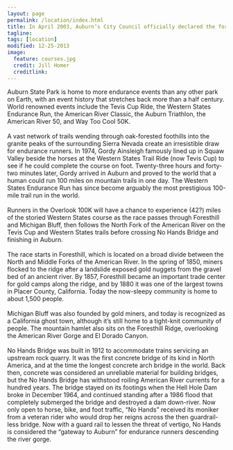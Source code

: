 ```yaml
---
layout: page
permalink: /location/index.html
title: In April 2003, Auburn’s City Council officially declared the former Gold Rush city as the “Endurance Capital of the World.” 
tagline: 
tags: [location]
modified: 12-25-2013
image:
  feature: courses.jpg
  credit: Jill Homer
  creditlink: 
---
```

<script>
window.location.replace("http://www.trasonevents.com");
</script>
Auburn State Park is home to more endurance events than any other park on Earth, with an event history that stretches back more than a half century.  World renowned events include the Tevis Cup Ride, the Western States Endurance Run, the American River Classic, the Auburn Triathlon, the American River 50, and Way Too Cool 50K. 
<br><br>
A vast network of trails wending through oak-forested foothills into the granite peaks of the surrounding Sierra Nevada create an irresistible draw for endurance runners. In 1974, Gordy Ainsleigh famously lined up in Squaw Valley beside the horses at the Western States Trail Ride (now Tevis Cup) to see if he could complete the course on foot. Twenty-three hours and forty-two minutes later, Gordy arrived in Auburn and proved to the world that a human could run 100 miles on mountain trails in one day. The Western States Endurance Run has since become arguably the most prestigious 100-mile trail run in the world. 
<br><br>
Runners in the Overlook 100K will have a chance to experience (42?) miles of the storied Western States course as the race passes through Foresthill and Michigan Bluff, then follows the North Fork of the American River on the Tevis Cup and Western States trails before crossing No Hands Bridge and finishing in Auburn. 
<br><br>
The race starts in Foresthill, which is located on a broad divide between the North and Middle Forks of the American River. In the spring of 1850, miners flocked to the ridge after a landslide exposed gold nuggets from the gravel bed of an ancient river. By 1857, Foresthill became an important trade center for gold camps along the ridge, and by 1880 it was one of the largest towns in Placer County, California. Today the now-sleepy community is home to about 1,500 people.
<br><br>
Michigan Bluff was also founded by gold miners, and today is recognized as a California ghost town, although it’s still home to a tight-knit community of people. The mountain hamlet also sits on the Foresthill Ridge, overlooking the American River Gorge and El Dorado Canyon. 
<br><br>
No Hands Bridge was built in 1912 to accommodate trains servicing an upstream rock quarry. It was the first concrete bridge of its kind in North America, and at the time the longest concrete arch bridge in the world. Back then, concrete was considered an unreliable material for building bridges, but the No Hands Bridge has withstood roiling American River currents for a hundred years. The bridge stayed on its footings when the Hell Hole Dam broke in December 1964, and continued standing after a 1986 flood that completely submerged the bridge and destroyed a dam down-river. Now only open to horse, bike, and foot traffic, “No Hands” received its moniker from a veteran rider who would drop her reigns across the then guardrail-less bridge. Now with a guard rail to lessen the threat of vertigo, No Hands is considered the “gateway to Auburn” for endurance runners descending the river gorge. 
